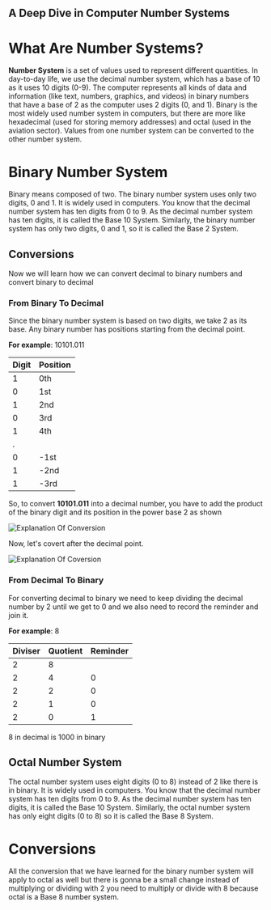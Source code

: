 ## A Deep Dive in Computer Number Systems

# What Are Number Systems?
**Number System** is a set of values used to represent different quantities. In day-to-day life, we use the decimal number system, which has a base of 10 as it uses 10 digits (0-9). The computer represents all kinds of data and information (like text, numbers, graphics, and videos) in binary numbers that have a base of 2 as the computer uses 2 digits (0, and 1). Binary is the most widely used number system in computers, but there are more like hexadecimal (used for storing memory addresses) and octal (used in the aviation sector). Values from one number system can be converted to the other number system.

# Binary Number System
Binary means composed of two. The binary number system uses only two digits, 0 and 1. It is widely used in computers. You know that the decimal number system has ten digits from 0 to 9. As the decimal number system has ten digits, it is called the Base 10 System. Similarly, the binary number system has only two digits, 0 and 1, so it is called the Base 2 System.

## Conversions
Now we will learn how we can convert decimal to binary numbers and convert binary to decimal
### From Binary To Decimal
Since the binary number system is based on two digits, we take 2 as its base. Any binary number has positions starting from the decimal point.

**For example**: 10101.011

| Digit 	| Position 	|
|---	|---	|
| 1 	| 0th 	|
| 0 	| 1st 	|
| 1 	| 2nd 	|
| 0 	| 3rd 	|
| 1 	| 4th 	|
| . 	|  	|
| 0 	| -1st 	|
| 1 	| -2nd 	|
| 1 	| -3rd 	|

So, to convert **10101.011** into a decimal number, you have to add the product of the binary digit and its position in the power base 2 as shown

![Explanation Of Conversion](https://cdn.hashnode.com/res/hashnode/image/upload/v1650382726041/oiYfTQj4m.png)

Now, let's covert after the decimal point.

![Explanation Of Coversion](https://cdn.hashnode.com/res/hashnode/image/upload/v1650445408675/56ClnF4h_.png)

### From Decimal To Binary

For converting decimal to binary we need to keep dividing the decimal number by 2 until we get to 0 and we also need to record the reminder and join it.

**For example**: 8

| Diviser	|  Quotient	|  Reminder 	|
|---	|---	| ---	|
| 2 	|  8 	|   	| 
| 2 	|  4 	|  0 	| 
| 2 	|  2 	|  0 	| 
| 2 	|  1 	|  0 	| 
| 2 	|  0 	|  1 	| 

8 in decimal is 1000 in binary

## Octal Number System
The octal number system uses eight digits (0 to 8) instead of 2 like there is in binary. It is widely used in computers. You know that the decimal number system has ten digits from 0 to 9. As the decimal number system has ten digits, it is called the Base 10 System. Similarly, the octal number system has only eight digits (0 to 8) so it is called the Base 8 System.

# Conversions
All the conversion that we have learned for the binary number system will apply to octal as well but there is gonna be a small change instead of multiplying or dividing with 2 you need to multiply or divide with 8 because octal is a Base 8 number system.